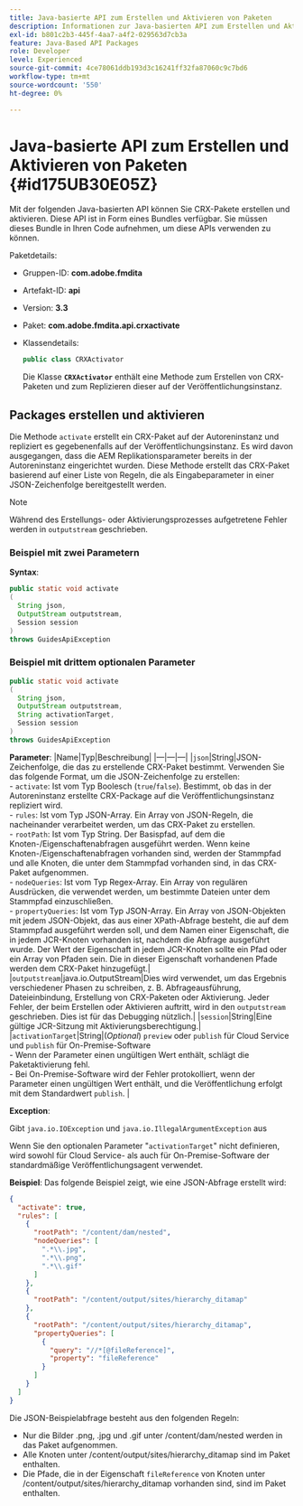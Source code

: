 ```yaml
---
title: Java-basierte API zum Erstellen und Aktivieren von Paketen
description: Informationen zur Java-basierten API zum Erstellen und Aktivieren von Paketen
exl-id: b801c2b3-445f-4aa7-a4f2-029563d7cb3a
feature: Java-Based API Packages
role: Developer
level: Experienced
source-git-commit: 4ce78061ddb193d3c16241ff32fa87060c9c7bd6
workflow-type: tm+mt
source-wordcount: '550'
ht-degree: 0%

---
```


# Java-basierte API zum Erstellen und Aktivieren von Paketen {#id175UB30E05Z}

Mit der folgenden Java-basierten API können Sie CRX-Pakete erstellen und aktivieren. Diese API ist in Form eines Bundles verfügbar. Sie müssen dieses Bundle in Ihren Code aufnehmen, um diese APIs verwenden zu können.

Paketdetails:

- Gruppen-ID: **com.adobe.fmdita**

- Artefakt-ID: **api**

- Version: **3.3**

- Paket: **com.adobe.fmdita.api.crxactivate**

- Klassendetails:

  ```JAVA
  public class CRXActivator
  ```

  Die Klasse **`CRXActivator`** enthält eine Methode zum Erstellen von CRX-Paketen und zum Replizieren dieser auf der Veröffentlichungsinstanz.


## Packages erstellen und aktivieren

Die Methode `activate` erstellt ein CRX-Paket auf der Autoreninstanz und repliziert es gegebenenfalls auf der Veröffentlichungsinstanz. Es wird davon ausgegangen, dass die AEM Replikationsparameter bereits in der Autoreninstanz eingerichtet wurden. Diese Methode erstellt das CRX-Paket basierend auf einer Liste von Regeln, die als Eingabeparameter in einer JSON-Zeichenfolge bereitgestellt werden.
>[!NOTE]
>
> Während des Erstellungs- oder Aktivierungsprozesses aufgetretene Fehler werden in `outputstream` geschrieben.

### Beispiel mit zwei Parametern

**Syntax**:


```JAVA
public static void activate
(
  String json, 
  OutputStream outputstream, 
  Session session
) 
throws GuidesApiException
```

### Beispiel mit drittem optionalen Parameter

```JAVA
public static void activate
(
  String json, 
  OutputStream outputstream,
  String activationTarget, 
  Session session
) 
throws GuidesApiException
```

**Parameter**:
|Name|Typ|Beschreibung|
|—|—|—|
|`json`|String|JSON-Zeichenfolge, die das zu erstellende CRX-Paket bestimmt. Verwenden Sie das folgende Format, um die JSON-Zeichenfolge zu erstellen: <br> - `activate`: Ist vom Typ Boolesch \(`true`/`false`\). Bestimmt, ob das in der Autoreninstanz erstellte CRX-Package auf die Veröffentlichungsinstanz repliziert wird. <br> - `rules`: Ist vom Typ JSON-Array. Ein Array von JSON-Regeln, die nacheinander verarbeitet werden, um das CRX-Paket zu erstellen. <br> - `rootPath`: Ist vom Typ String. Der Basispfad, auf dem die Knoten-/Eigenschaftenabfragen ausgeführt werden. Wenn keine Knoten-/Eigenschaftenabfragen vorhanden sind, werden der Stammpfad und alle Knoten, die unter dem Stammpfad vorhanden sind, in das CRX-Paket aufgenommen. <br> - `nodeQueries`: Ist vom Typ Regex-Array. Ein Array von regulären Ausdrücken, die verwendet werden, um bestimmte Dateien unter dem Stammpfad einzuschließen. <br> - `propertyQueries`: Ist vom Typ JSON-Array. Ein Array von JSON-Objekten mit jedem JSON-Objekt, das aus einer XPath-Abfrage besteht, die auf dem Stammpfad ausgeführt werden soll, und dem Namen einer Eigenschaft, die in jedem JCR-Knoten vorhanden ist, nachdem die Abfrage ausgeführt wurde. Der Wert der Eigenschaft in jedem JCR-Knoten sollte ein Pfad oder ein Array von Pfaden sein. Die in dieser Eigenschaft vorhandenen Pfade werden dem CRX-Paket hinzugefügt.|
|`outputstream`|java.io.OutputStream|Dies wird verwendet, um das Ergebnis verschiedener Phasen zu schreiben, z. B. Abfrageausführung, Dateieinbindung, Erstellung von CRX-Paketen oder Aktivierung. Jeder Fehler, der beim Erstellen oder Aktivieren auftritt, wird in den `outputstream` geschrieben. Dies ist für das Debugging nützlich.|
|`session`|String|Eine gültige JCR-Sitzung mit Aktivierungsberechtigung.|
|`activationTarget`|String|(*Optional*) `preview` oder `publish` für Cloud Service und `publish` für On-Premise-Software <br> - Wenn der Parameter einen ungültigen Wert enthält, schlägt die Paketaktivierung fehl. <br> - Bei On-Premise-Software wird der Fehler protokolliert, wenn der Parameter einen ungültigen Wert enthält, und die Veröffentlichung erfolgt mit dem Standardwert `publish`. |

**Exception**:

Gibt `java.io.IOException` und `java.io.IllegalArgumentException` aus


Wenn Sie den optionalen Parameter &quot;`activationTarget`&quot; nicht definieren, wird sowohl für Cloud Service- als auch für On-Premise-Software der standardmäßige Veröffentlichungsagent verwendet.


**Beispiel**:
Das folgende Beispiel zeigt, wie eine JSON-Abfrage erstellt wird:

```JSON
{
  "activate": true,
  "rules": [
    {
      "rootPath": "/content/dam/nested",
      "nodeQueries": [
        ".*\\.jpg",
        ".*\\.png",
        ".*\\.gif"        
      ]
    },
    {
      "rootPath": "/content/output/sites/hierarchy_ditamap"
    },
    {
      "rootPath": "/content/output/sites/hierarchy_ditamap",
      "propertyQueries": [
        {
          "query": "//*[@fileReference]",
          "property": "fileReference"
        }
      ]
    }
  ]
}
```

Die JSON-Beispielabfrage besteht aus den folgenden Regeln:

- Nur die Bilder .png, .jpg und .gif unter /content/dam/nested werden in das Paket aufgenommen.
- Alle Knoten unter /content/output/sites/hierarchy\_ditamap sind im Paket enthalten.
- Die Pfade, die in der Eigenschaft `fileReference` von Knoten unter /content/output/sites/hierarchy\_ditamap vorhanden sind, sind im Paket enthalten.
